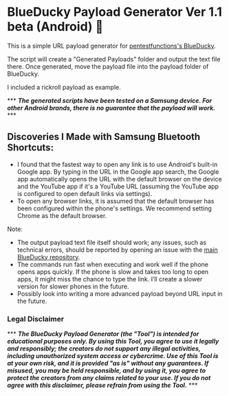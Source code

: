 # BlueDucky Payload Generator Ver 1.1 beta (Android) 🦆

This is a simple URL payload generator for [pentestfunctions's BlueDucky](https://github.com/pentestfunctions/BlueDucky).

The script will create a "Generated Payloads" folder and output the text file there. Once generated, move the payload file into the payload folder of BlueDucky.

I included a rickroll payload as example.

*** ***The generated scripts have been tested on a Samsung device. For other Android brands, there is no guarantee that the payload will work.*** ***	

## Discoveries I Made with Samsung Bluetooth Shortcuts:
- I found that the fastest way to open any link is to use Android's built-in Google app. By typing in the URL in the Google app search, the Google app automatically opens the URL with the default browser on the device and the YouTube app if it's a YouTube URL (assuming the YouTube app is configured to open default links via settings).
- To open any browser links, it is assumed that the default browser has been configured within the phone's settings. We recommend setting Chrome as the default browser.

Note:
- The output payload text file itself should work; any issues, such as technical errors, should be reported by opening an issue with the [main BlueDucky repository](https://github.com/pentestfunctions/BlueDucky/issues).
- The commands run fast when executing and work well if the phone opens apps quickly. If the phone is slow and takes too long to open apps, it might miss the chance to type the link. I’ll create a slower version for slower phones in the future.
- Possibly look into writing a more advanced payload beyond URL input in the future.


### Legal Disclaimer

*** ***The BlueDucky Payload Generator (the "Tool") is intended for educational purposes only. By using this Tool, you agree to use it legally and responsibly; the creators do not support any illegal activities, including unauthorized system access or cybercrime. Use of this Tool is at your own risk, and it is provided "as is" without any guarantees. If misused, you may be held responsible, and by using it, you agree to protect the creators from any claims related to your use. If you do not agree with this disclaimer, please refrain from using the Tool.*** ***	
